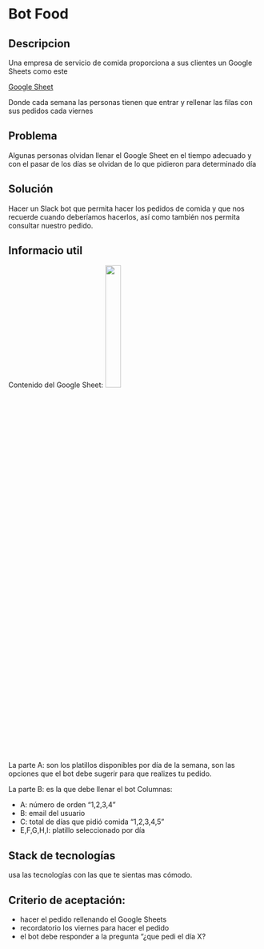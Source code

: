 # Bot Food

## Descripcion
Una empresa de servicio de comida proporciona a sus clientes un Google Sheets como este 

 [Google Sheet](https://docs.google.com/spreadsheets/d/1AACXoQ45jFIOm53mN57ge65mmXzGahgTivHW-j_xIWs/edit?usp=sharing  "Google Sheet")
 
 Donde cada semana las personas tienen que entrar y rellenar las filas con sus pedidos cada viernes

## Problema
Algunas personas olvidan llenar el Google Sheet en el tiempo adecuado y con el pasar de los días se olvidan de lo que pidieron para determinado día

## Solución
Hacer un Slack bot que permita hacer los pedidos de comida y que nos recuerde cuando deberíamos hacerlos, así como también nos permita consultar nuestro pedido.

## Informacio util

Contenido del Google Sheet:
<img src="https://raw.githubusercontent.com/IntersysConsulting/talent-land-2019-challenges/master/assets/BotFood-img1.png?sanitize=true" width="25%" height="25%">

La parte A: son los platillos disponibles por día de la semana, son las opciones que el bot debe sugerir para que realizes tu pedido.

La parte B: es la que debe llenar el bot
Columnas:
- A: número de orden “1,2,3,4”
- B: email del usuario
- C: total de días que pidió comida “1,2,3,4,5”
- E,F,G,H,I: platillo seleccionado por día

## Stack de tecnologías
usa las tecnologías con las que te sientas mas cómodo.

## Criterio de aceptación:
- hacer el pedido rellenando el  Google Sheets
- recordatorio los viernes para hacer el pedido
- el bot debe responder a la pregunta “¿que pedi el día X?



